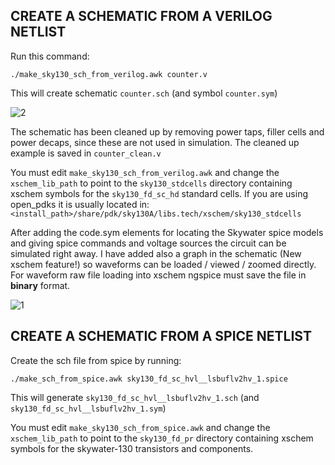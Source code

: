 ## CREATE A SCHEMATIC FROM A VERILOG NETLIST

Run this command: 

`./make_sky130_sch_from_verilog.awk counter.v`

This will create schematic `counter.sch` (and symbol `counter.sym`) 

![2](https://user-images.githubusercontent.com/69359491/147863353-ee0a7433-9cd7-4f15-bff4-167062b674a5.png)

The schematic has been cleaned up by removing power taps, filler cells
and power decaps, since these are not used in simulation.
The cleaned up example is saved in `counter_clean.v`

You must edit `make_sky130_sch_from_verilog.awk` and change the 
`xschem_lib_path` to point to the `sky130_stdcells` directory
containing xschem symbols for the `sky130_fd_sc_hd` standard cells.
If you are using open_pdks it is usually located in:  
`<install_path>/share/pdk/sky130A/libs.tech/xschem/sky130_stdcells`

After adding the code.sym elements for locating the Skywater spice models and giving spice 
commands and voltage sources the circuit can be simulated right away. I have added also a graph in 
the schematic (New xschem feature!) so waveforms can be loaded / viewed / zoomed directly.
For waveform raw file loading into xschem ngspice must save the file in **binary** format.

![1](https://user-images.githubusercontent.com/69359491/147863331-bdae479e-dd58-44de-9d20-7dc4ecba7d1a.png)

## CREATE A SCHEMATIC FROM A SPICE NETLIST

 Create the sch file from spice by running:
 
`./make_sch_from_spice.awk sky130_fd_sc_hvl__lsbuflv2hv_1.spice`

This will generate `sky130_fd_sc_hvl__lsbuflv2hv_1.sch` (and `sky130_fd_sc_hvl__lsbuflv2hv_1.sym`)

You must edit `make_sky130_sch_from_spice.awk` and change the `xschem_lib_path` to point to the `sky130_fd_pr` directory
containing xschem symbols for the skywater-130 transistors and components.



